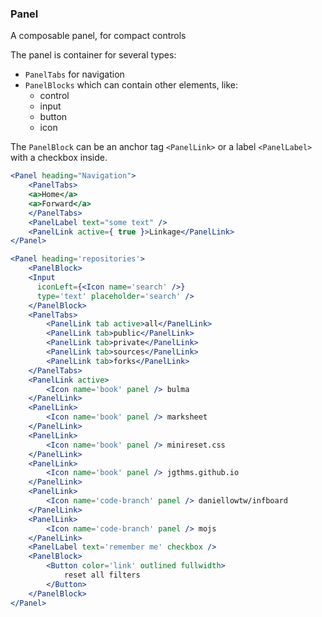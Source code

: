 ### Panel
A composable panel, for compact controls

The panel is container for several types:

* ```PanelTabs``` for navigation
* ```PanelBlocks``` which can contain other elements, like:
  - control
  - input
  - button
  - icon

The ```PanelBlock``` can be an anchor tag ```<PanelLink>``` or a label ```<PanelLabel>``` with a checkbox inside.
```jsx
<Panel heading="Navigation">
    <PanelTabs>
    <a>Home</a>
    <a>Forward</a>
    </PanelTabs>
    <PanelLabel text="some text" />
    <PanelLink active={ true }>Linkage</PanelLink>
</Panel>
```

```jsx
<Panel heading='repositories'>  
    <PanelBlock>
    <Input
      iconLeft={<Icon name='search' />}
      type='text' placeholder='search' />        
    </PanelBlock>
    <PanelTabs>
        <PanelLink tab active>all</PanelLink>
        <PanelLink tab>public</PanelLink>
        <PanelLink tab>private</PanelLink>
        <PanelLink tab>sources</PanelLink>
        <PanelLink tab>forks</PanelLink>
    </PanelTabs>    
    <PanelLink active>
        <Icon name='book' panel /> bulma
    </PanelLink>
    <PanelLink>
        <Icon name='book' panel /> marksheet
    </PanelLink>
    <PanelLink>
        <Icon name='book' panel /> minireset.css
    </PanelLink>
    <PanelLink>
        <Icon name='book' panel /> jgthms.github.io
    </PanelLink>
    <PanelLink>
        <Icon name='code-branch' panel /> daniellowtw/infboard
    </PanelLink>
    <PanelLink>
        <Icon name='code-branch' panel /> mojs
    </PanelLink> 
    <PanelLabel text='remember me' checkbox /> 
    <PanelBlock>
        <Button color='link' outlined fullwidth>
            reset all filters
        </Button>
    </PanelBlock>
</Panel>
```